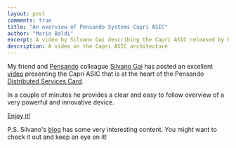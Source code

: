 ```yaml
---
layout: post
comments: true
title: "An overview of Pensando Systems Capri ASIC"
author: "Mario Baldi"
excerpt: A video by Silvano Gai describing the Capri ASIC released by Pensando Systems
description: A video on the Capri ASIC architecture
---
```


My friend and [Pensando](https://pensando.io/) colleague [Silvano Gai](https://www.linkedin.com/in/silvano-gai-15263b1/) has posted an excellent [video](https://silvanogai.github.io/posts/capri/) presenting the Capri ASIC that is at the heart of the Pensando [Distributed Services Card](https://pensando.io/assets/documents/Naples_100_ProductBrief-10-2019.pdf).

In a couple of minutes he provides a clear and easy to follow overview of a very powerful and innovative device.

[Enjoy it!](https://silvanogai.github.io/posts/capri/)

P.S. Silvano's [blog](https://silvanogai.github.io/) has some very interesting content. You might want to check it out and keep an eye on it!
